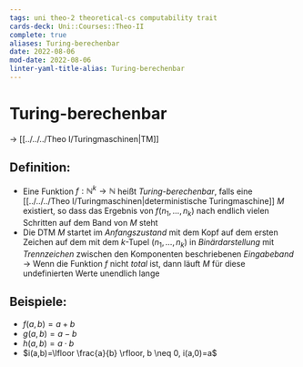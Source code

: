 ```yaml
---
tags: uni theo-2 theoretical-cs computability trait 
cards-deck: Uni::Courses::Theo-II
complete: true
aliases: Turing-berechenbar
date: 2022-08-06
mod-date: 2022-08-06
linter-yaml-title-alias: Turing-berechenbar
---
```


# Turing-berechenbar
-> [[../../../Theo I/Turingmaschinen|TM]]

## Definition:
- Eine Funktion $f: \mathbb{N}^k \rightarrow \mathbb{N}$ heißt *Turing-berechenbar*, falls eine [[../../../Theo I/Turingmaschinen|deterministische Turingmaschine]] $M$ existiert, so dass das Ergebnis von $f(n_1,\dots,n_k)$ nach endlich vielen Schritten auf dem Band von $M$ steht
- Die DTM $M$ startet im *Anfangszustand* mit dem Kopf auf dem ersten Zeichen auf dem mit dem $k$-Tupel $(n_1,\dots,n_k)$ in *Binärdarstellung* mit *Trennzeichen* zwischen den Komponenten beschriebenen *Eingabeband*
	-> Wenn die Funktion $f$ nicht *total* ist, dann läuft $M$ für diese undefinierten Werte unendlich lange

## Beispiele:
- $f(a,b)=a+b$
- $g(a,b)=a-b$
- $h(a,b)=a\cdot b$
- $i(a,b)=\lfloor \frac{a}{b} \rfloor, b \neq 0, i(a,0)=a$
